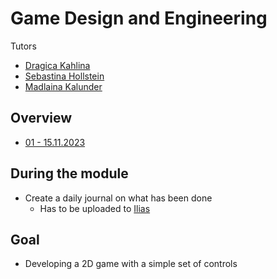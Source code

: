 # Game Design and Engineering

Tutors
- [Dragica Kahlina](https://ch.linkedin.com/in/dragicakahlina)
- [Sebastina Hollstein](https://www.linkedin.com/in/sebastian-mittag/)
- [Madlaina Kalunder](https://www.linkedin.com/in/madlaina-kalunder/?originalSubdomain=ch)

## Overview

- [01 - 15.11.2023](01)

## During the module

- Create a daily journal on what has been done
  - Has to be uploaded to [Ilias](https://elearning.hslu.ch/ilias/goto.php?target=fold_6077987&client_id=hslu)

## Goal

- Developing a 2D game with a simple set of controls